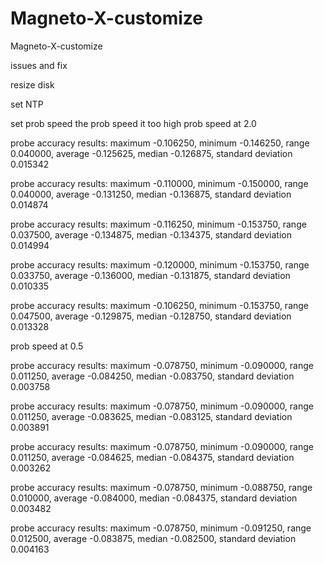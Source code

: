 # Magneto-X-customize
Magneto-X-customize


issues and fix

resize disk

set NTP

set prob speed
the prob speed it too high 
prob speed at 2.0 

probe accuracy results: maximum -0.106250, minimum -0.146250, range 0.040000, average -0.125625, median -0.126875, standard deviation 0.015342

probe accuracy results: maximum -0.110000, minimum -0.150000, range 0.040000, average -0.131250, median -0.136875, standard deviation 0.014874

probe accuracy results: maximum -0.116250, minimum -0.153750, range 0.037500, average -0.134875, median -0.134375, standard deviation 0.014994

probe accuracy results: maximum -0.120000, minimum -0.153750, range 0.033750, average -0.136000, median -0.131875, standard deviation 0.010335

probe accuracy results: maximum -0.106250, minimum -0.153750, range 0.047500, average -0.129875, median -0.128750, standard deviation 0.013328

prob speed at 0.5


probe accuracy results: maximum -0.078750, minimum -0.090000, range 0.011250, average -0.084250, median -0.083750, standard deviation 0.003758

probe accuracy results: maximum -0.078750, minimum -0.090000, range 0.011250, average -0.083625, median -0.083125, standard deviation 0.003891

probe accuracy results: maximum -0.078750, minimum -0.090000, range 0.011250, average -0.084625, median -0.084375, standard deviation 0.003262

probe accuracy results: maximum -0.078750, minimum -0.088750, range 0.010000, average -0.084000, median -0.084375, standard deviation 0.003482

probe accuracy results: maximum -0.078750, minimum -0.091250, range 0.012500, average -0.083875, median -0.082500, standard deviation 0.004163

